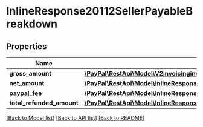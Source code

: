 # InlineResponse20112SellerPayableBreakdown

## Properties
Name | Type | Description | Notes
------------ | ------------- | ------------- | -------------
**gross_amount** | [**\PayPal\RestApi\Model\V2invoicinginvoicesUnitAmount**](V2invoicinginvoicesUnitAmount.md) |  | [optional] 
**net_amount** | [**\PayPal\RestApi\Model\InlineResponse20112SellerPayableBreakdownNetAmount**](InlineResponse20112SellerPayableBreakdownNetAmount.md) |  | [optional] 
**paypal_fee** | [**\PayPal\RestApi\Model\InlineResponse20112SellerPayableBreakdownPaypalFee**](InlineResponse20112SellerPayableBreakdownPaypalFee.md) |  | [optional] 
**total_refunded_amount** | [**\PayPal\RestApi\Model\InlineResponse20033AmountBreakdownItemTotal**](InlineResponse20033AmountBreakdownItemTotal.md) |  | [optional] 

[[Back to Model list]](../README.md#documentation-for-models) [[Back to API list]](../README.md#documentation-for-api-endpoints) [[Back to README]](../README.md)


